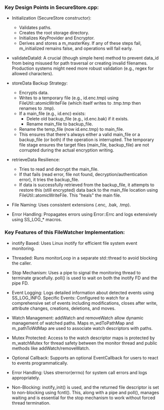 ### Key Design Points in SecureStore.cpp:

- Initialization (SecureStore constructor):
    - Validates paths.
    - Creates the root storage directory.
    - Initializes KeyProvider and Encryptor.
    - Derives and stores a m_masterKey. If any of these steps fail, m_initialized remains false, and operations will fail early.

- validateDataId: A crucial (though simple here) method to prevent data_id from being misused for path traversal or creating invalid filenames. Production systems might need more robust validation (e.g., regex for allowed characters).

- storeData Backup Strategy:
    - Encrypts data.
    - Writes to a temporary file (e.g., id.enc.tmp) using FileUtil::atomicWriteFile (which itself writes to .tmp.tmp then renames to .tmp).
    - If a main_file (e.g., id.enc) exists:
        - Delete old backup_file (e.g., id.enc.bak) if it exists.
        - Rename main_file to backup_file.
    - Rename the temp_file (now id.enc.tmp) to main_file.
    - This ensures that there's always either a valid main_file or a backup_file (or both) if the operation is interrupted. The temporary file stage ensures the target files (main_file, backup_file) are not corrupted during the actual encryption writing.

- retrieveData Resilience:
    - Tries to read and decrypt the main_file.
    - If that fails (read error, file not found, decryption/authentication error), it tries the backup_file.
    - If data is successfully retrieved from the backup_file, it attempts to restore this (still encrypted) data back to the main_file location using FileUtil::atomicWriteFile. This "heals" the main file.

- File Naming: Uses consistent extensions (.enc, .bak, .tmp).

- Error Handling: Propagates errors using Error::Errc and logs extensively using SS_LOG_* macros.



### Key Features of this FileWatcher Implementation:

- inotify Based: Uses Linux inotify for efficient file system event monitoring.

- Threaded: Runs monitorLoop in a separate std::thread to avoid blocking the caller.

- Stop Mechanism: Uses a pipe to signal the monitoring thread to terminate gracefully. poll() is used to wait on both the inotify FD and the pipe FD.

- Event Logging: Logs detailed information about detected events using SS_LOG_INFO.
Specific Events: Configured to watch for a comprehensive set of events including modifications, closes after write, attribute changes, creations, deletions, and moves.

- Watch Management: addWatch and removeWatch allow dynamic management of watched paths. Maps m_wdToPathMap and m_pathToWdMap are used to associate watch descriptors with paths.

- Mutex Protected: Access to the watch descriptor maps is protected by m_watchMutex for thread safety between the monitor thread and public methods like addWatch/removeWatch.

- Optional Callback: Supports an optional EventCallback for users to react to events programmatically.

- Error Handling: Uses strerror(errno) for system call errors and logs appropriately.

- Non-Blocking: inotify_init() is used, and the returned file descriptor is set to non-blocking using fcntl(). This, along with a pipe and poll(), manages waiting and is essential for the stop mechanism to work without forced thread termination.
